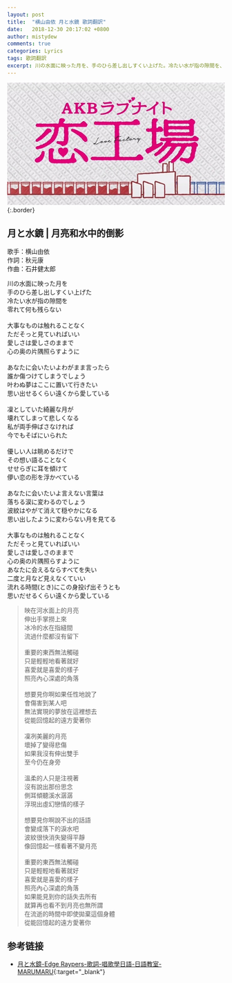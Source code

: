 ```yaml
---
layout: post
title:  "横山由依 月と水鏡 歌詞翻訳"
date:   2018-12-30 20:17:02 +0800
author: mistydew
comments: true
categories: Lyrics
tags: 歌詞翻訳
excerpt: 川の水面に映った月を、手のひら差し出しすくい上げた。冷たい水が指の隙間を、零れて何も残らない。
---
```

![AKB Love Factory](/assets/images/cover/misc/AKB%20Love%20Factory.jpg){:.border}

## 月と水鏡 | 月亮和水中的倒影

歌手：横山由依<br>
作詞：秋元康<br>
作曲：石井健太郎

<div class="lyric-original">
<p>
川の水面に映った月を<br>
手のひら差し出しすくい上げた<br>
冷たい水が指の隙間を<br>
零れて何も残らない<br>
<br>
大事なものは触れることなく<br>
ただそっと見ていればいい<br>
愛しさは愛しさのままで<br>
心の奥の片隅照らすように<br>
<br>
あなたに会いたいよわがまま言ったら<br>
誰か傷つけてしまうでしょう<br>
叶わぬ夢はここに置いて行きたい<br>
思い出せるくらい遠くから愛している<br>
<br>
凜としていた綺麗な月が<br>
壊れてしまって悲しくなる<br>
私が両手伸ばさなければ<br>
今でもそばにいられた<br>
<br>
優しい人は眺めるだけで<br>
その想い語ることなく<br>
せせらぎに耳を傾けて<br>
儚い恋の形を浮かべている<br>
<br>
あなたに会いたいよ言えない言葉は<br>
落ちる涙に変わるのでしょう<br>
波紋はやがて消えて穏やかになる<br>
思い出したように変わらない月を見てる<br>
<br>
大事なものは触れることなく<br>
ただそっと見ていればいい<br>
愛しさは愛しさのままで<br>
心の奥の片隅照らすように<br>
あなたに会えるならすべてを失い<br>
二度と月など見えなくていい<br>
流れる時間(とき)にこの身投げ出そうとも<br>
思いだせるくらい遠くから愛している
</p>
</div>

<div class="lyric-translation">
<blockquote>
映在河水面上的月亮<br>
伸出手掌撈上來<br>
冰冷的水在指縫間<br>
流過什麼都沒有留下<br>
<br>
重要的東西無法觸碰<br>
只是輕輕地看著就好<br>
喜愛就是喜愛的樣子<br>
照亮內心深處的角落<br>
<br>
想要見你啊如果任性地說了<br>
會傷害到某人吧<br>
無法實現的夢放在這裡想去<br>
從能回憶起的遠方愛著你<br>
<br>
凜冽美麗的月亮<br>
壞掉了變得悲傷<br>
如果我沒有伸出雙手<br>
至今仍在身旁<br>
<br>
溫柔的人只是注視著<br>
沒有說出那份思念<br>
側耳傾聽溪水潺潺<br>
浮現出虛幻戀情的樣子<br>
<br>
想要見你啊說不出的話語<br>
會變成落下的淚水吧<br>
波紋很快消失變得平靜<br>
像回憶起一樣看著不變月亮<br>
<br>
重要的東西無法觸碰<br>
只是輕輕地看著就好<br>
喜愛就是喜愛的樣子<br>
照亮內心深處的角落<br>
如果能見到你的話失去所有<br>
就算再也看不到月亮也無所謂<br>
在流逝的時間中即使拋棄這個身體<br>
從能回憶起的遠方愛著你
</blockquote>
</div>

## 参考链接

* [月と水鏡-Edge Raypers-歌詞-唱歌學日語-日語教室-MARUMARU](https://www.jpmarumaru.com/tw/JPSongPlay-6609.html){:target="_blank"}

